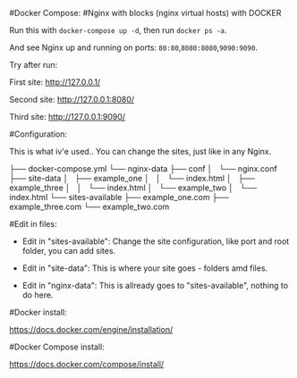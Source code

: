 #Docker Compose: 
#Nginx with blocks (nginx virtual hosts) with DOCKER

Run this with `docker-compose up -d`, then run `docker ps -a`. 

And see Nginx up and running on ports: `80:80`,`8080:8080`,`9090:9090`.

Try after run:

First site:
http://127.0.0.1/

Second site:
http://127.0.0.1:8080/

Third site:
http://127.0.0.1:9090/

#Configuration:

This is what iv'e used..
You can change the sites, just like in any Nginx.

├── docker-compose.yml
└── nginx-data
    ├── conf
    │   └── nginx.conf
    ├── site-data
    │   ├── example_one
    │   │   └── index.html
    │   ├── example_three
    │   │   └── index.html
    │   └── example_two
    │       └── index.html
    └── sites-available
        ├── example_one.com
        ├── example_three.com
        └── example_two.com

#Edit in files:

* Edit in "sites-available":
Change the site configuration, like port and root folder, you can add sites.

* Edit in "site-data":
This is where your site goes - folders amd files.

* Edit in "nginx-data":
This is allready goes to "sites-available", nothing to do here.

#Docker install:

https://docs.docker.com/engine/installation/

#Docker Compose install:

https://docs.docker.com/compose/install/
